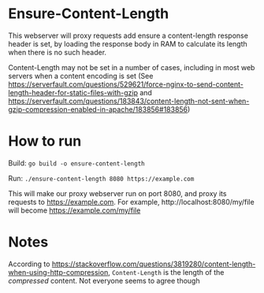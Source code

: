 # Ensure-Content-Length

This webserver will proxy requests add ensure a content-length response header is set, by loading the response body in RAM to calculate its length when there is no such header.

Content-Length may not be set in a number of cases, including in most web servers when a content encoding is set (See https://serverfault.com/questions/529621/force-nginx-to-send-content-length-header-for-static-files-with-gzip and https://serverfault.com/questions/183843/content-length-not-sent-when-gzip-compression-enabled-in-apache/183856#183856)

# How to run
Build:
`go build -o ensure-content-length`

Run:
`./ensure-content-length 8080 https://example.com`

This will make our proxy webserver run on port 8080, and proxy its requests to https://example.com. For example, http://localhost:8080/my/file will become https://example.com/my/file

# Notes
According to https://stackoverflow.com/questions/3819280/content-length-when-using-http-compression, `Content-Length` is the length of the *compressed* content. Not everyone seems to agree though
